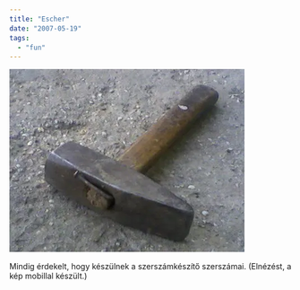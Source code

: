 ```yaml
---
title: "Escher"
date: "2007-05-19"
tags: 
  - "fun"
---
```


![kalapacs](images/kalapacs.webp)

Mindig érdekelt, hogy készülnek a szerszámkészítő szerszámai. (Elnézést, a kép mobillal készült.)
